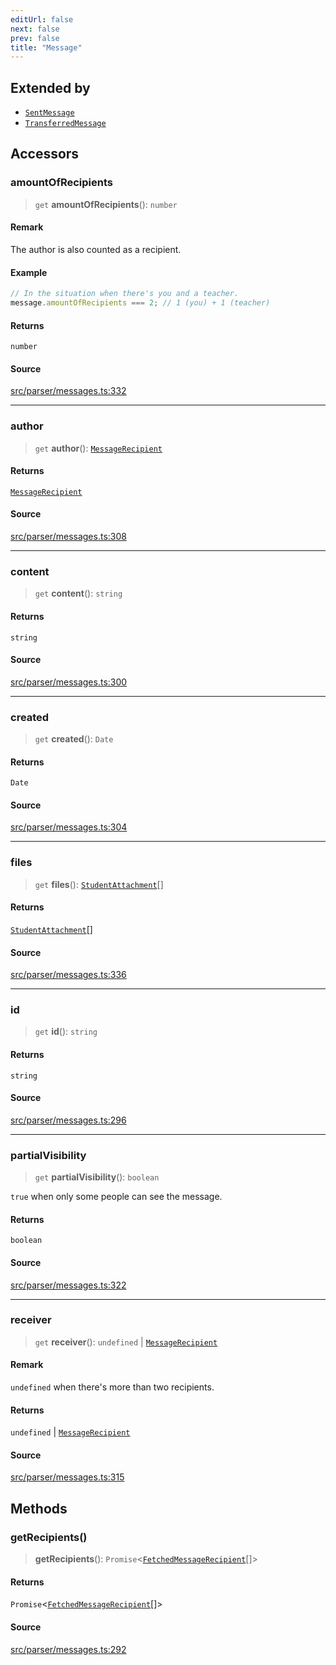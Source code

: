 ```yaml
---
editUrl: false
next: false
prev: false
title: "Message"
---
```


## Extended by

- [`SentMessage`](/api/classes/sentmessage/)
- [`TransferredMessage`](/api/classes/transferredmessage/)

## Accessors

### amountOfRecipients

> `get` **amountOfRecipients**(): `number`

#### Remark

The author is also counted as a recipient.

#### Example

```ts
// In the situation when there's you and a teacher.
message.amountOfRecipients === 2; // 1 (you) + 1 (teacher)
```

#### Returns

`number`

#### Source

[src/parser/messages.ts:332](https://github.com/Gabriel29306/Pawnote/blob/a2552cd7208db339c299a04178513054cceb5849/src/parser/messages.ts#L332)

***

### author

> `get` **author**(): [`MessageRecipient`](/api/classes/messagerecipient/)

#### Returns

[`MessageRecipient`](/api/classes/messagerecipient/)

#### Source

[src/parser/messages.ts:308](https://github.com/Gabriel29306/Pawnote/blob/a2552cd7208db339c299a04178513054cceb5849/src/parser/messages.ts#L308)

***

### content

> `get` **content**(): `string`

#### Returns

`string`

#### Source

[src/parser/messages.ts:300](https://github.com/Gabriel29306/Pawnote/blob/a2552cd7208db339c299a04178513054cceb5849/src/parser/messages.ts#L300)

***

### created

> `get` **created**(): `Date`

#### Returns

`Date`

#### Source

[src/parser/messages.ts:304](https://github.com/Gabriel29306/Pawnote/blob/a2552cd7208db339c299a04178513054cceb5849/src/parser/messages.ts#L304)

***

### files

> `get` **files**(): [`StudentAttachment`](/api/classes/studentattachment/)[]

#### Returns

[`StudentAttachment`](/api/classes/studentattachment/)[]

#### Source

[src/parser/messages.ts:336](https://github.com/Gabriel29306/Pawnote/blob/a2552cd7208db339c299a04178513054cceb5849/src/parser/messages.ts#L336)

***

### id

> `get` **id**(): `string`

#### Returns

`string`

#### Source

[src/parser/messages.ts:296](https://github.com/Gabriel29306/Pawnote/blob/a2552cd7208db339c299a04178513054cceb5849/src/parser/messages.ts#L296)

***

### partialVisibility

> `get` **partialVisibility**(): `boolean`

`true` when only some people can see the message.

#### Returns

`boolean`

#### Source

[src/parser/messages.ts:322](https://github.com/Gabriel29306/Pawnote/blob/a2552cd7208db339c299a04178513054cceb5849/src/parser/messages.ts#L322)

***

### receiver

> `get` **receiver**(): `undefined` \| [`MessageRecipient`](/api/classes/messagerecipient/)

#### Remark

`undefined` when there's more than two recipients.

#### Returns

`undefined` \| [`MessageRecipient`](/api/classes/messagerecipient/)

#### Source

[src/parser/messages.ts:315](https://github.com/Gabriel29306/Pawnote/blob/a2552cd7208db339c299a04178513054cceb5849/src/parser/messages.ts#L315)

## Methods

### getRecipients()

> **getRecipients**(): `Promise`\<[`FetchedMessageRecipient`](/api/classes/fetchedmessagerecipient/)[]\>

#### Returns

`Promise`\<[`FetchedMessageRecipient`](/api/classes/fetchedmessagerecipient/)[]\>

#### Source

[src/parser/messages.ts:292](https://github.com/Gabriel29306/Pawnote/blob/a2552cd7208db339c299a04178513054cceb5849/src/parser/messages.ts#L292)
